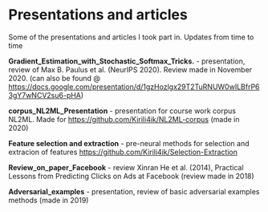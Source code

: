 # Presentations and articles
Some of the presentations and articles I took part in. Updates from time to time

**Gradient_Estimation_with_Stochastic_Softmax_Tricks.** - presentation, review of Max B. Paulus et al. (NeurIPS 2020). Review made in November 2020. (can also be found @ https://docs.google.com/presentation/d/1gzHozlgx29T2TuRNUW0wILBfrP63gY7wNCV2su6-pHA)

**corpus_NL2ML_Presentation** - presentation for course work corpus NL2ML. Made for https://github.com/Kirili4ik/NL2ML-corpus (made in 2020) 

**Feature selection and extraction** - pre-neural methods for selection and extracion of features https://github.com/Kirili4ik/Selection-Extraction

**Review_on_paper_Facebook** - review Xinran He et al. (2014), Practical Lessons from Predicting Clicks on Ads at Facebook (review made in 2018)

**Adversarial_examples** - presentation, review of basic adversarial examples methods (made in 2019)
